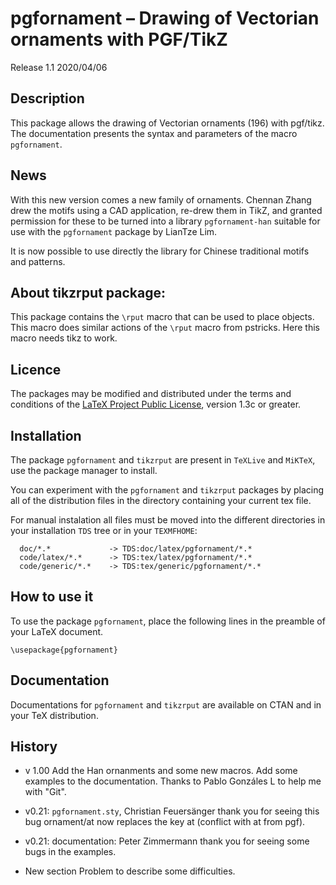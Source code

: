 # pgfornament – Drawing of Vectorian ornaments with PGF/TikZ

Release 1.1 2020/04/06

## Description

This package allows the drawing of Vectorian ornaments (196) with pgf/tikz.
The documentation presents the syntax and parameters of the macro `pgfornament`.

## News

With this new version comes a new family of ornaments. Chennan Zhang drew
the motifs using a CAD application, re-drew them in TikZ, and granted permission
for these to be turned into a library `pgfornament-han` suitable for use with
the `pgfornament` package by LianTze Lim.

It is now possible to use directly the library for Chinese traditional motifs
and patterns.

## About tikzrput package:

This package contains the `\rput` macro that can be used to place objects. This
macro does similar actions of the `\rput` macro from pstricks. Here this macro
needs tikz to work.

## Licence

The packages may be modified and distributed under the terms and
conditions of the [LaTeX Project Public
License](https://www.latex-project.org/lppl/), version 1.3c or greater.

## Installation

The package `pgfornament` and `tikzrput` are present in `TeXLive` and `MiKTeX`, use the
package manager to install.

You can experiment with the `pgfornament` and `tikzrput` packages by placing all of the
distribution files in the directory containing your current tex file.

For manual instalation all files must be moved into the different directories in your
installation `TDS` tree or in your `TEXMFHOME`:

```
  doc/*.*             -> TDS:doc/latex/pgfornament/*.*
  code/latex/*.*      -> TDS:tex/latex/pgfornament/*.*
  code/generic/*.*    -> TDS:tex/generic/pgfornament/*.*
```

## How to use it

To use the package `pgfornament`, place the following lines in the preamble of
your LaTeX document.

```
\usepackage{pgfornament}
```

## Documentation

Documentations for `pgfornament` and `tikzrput`  are available on CTAN and in your TeX distribution.

## History

- v 1.00 Add the Han ornanments and some new macros. Add some examples to the
 documentation. Thanks to Pablo Gonzáles L to help me with "Git".

- v0.21: `pgfornament.sty`, Christian Feuersänger thank you for seeing this bug
 ornament/at now replaces the key at (conflict with at from pgf).

- v0.21: documentation: Peter Zimmermann thank you for seeing some bugs in the
 examples.

- New section Problem to describe some difficulties.
